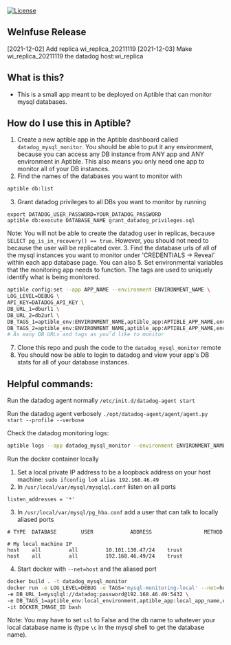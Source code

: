 [![License](https://img.shields.io/badge/License-Apache%202.0-blue.svg)](https://opensource.org/licenses/Apache-2.0)

## WeInfuse Release
[2021-12-02] Add replica wi_replica_20211119
[2021-12-03] Make wi_replica_20211119 the datadog host:wi_replica

## What is this?
- This is a small app meant to be deployed on Aptible that can monitor mysql databases.

## How do I use this in Aptible?
1. Create a new aptible app in the Aptible dashboard called `datadog_mysql_monitor`.  You should be able to put it any environment, because you can access any DB instance from ANY app and ANY environment in Aptible.  This also means you only need one app to monitor all of your DB instances.
2. Find the names of the databases you want to monitor with
```bash
aptible db:list
```
3.  Grant datadog privileges to all DBs you want to monitor by running
```
export DATADOG_USER_PASSWORD=YOUR_DATADOG_PASSWORD
aptible db:execute DATABASE_NAME grant_datadog_privileges.sql
```

Note: You will not be able to create the datadog user in replicas, because `SELECT pg_is_in_recovery() == true`.  However, you should not need to because the user will be replicated over.
3. Find the database urls of all of the mysql instances you want to monitor under 'CREDENTIALS -> Reveal' within each app database page.  You can also
5. Set environmental variables that the monitoring app needs to function.  The tags are used to uniquely identify what is being monitored.
```bash
aptible config:set --app APP_NAME --environment ENVIRONMENT_NAME \
LOG_LEVEL=DEBUG \
API_KEY=DATADOG_API_KEY \
DB_URL_1=dburl1 \
DB_URL_2=db2url \
DB_TAGS_1=aptible_env:ENVIRONMENT_NAME,aptible_app:APTIBLE_APP_NAME,env:ENVIRONMENT_NAME,app:APP_NAME,db:DATABASE_NAME \
DB_TAGS_2=aptible_env:ENVIRONMENT_NAME,aptible_app:APTIBLE_APP_NAME,env:ENVIRONMENT_NAME,app:APP_NAME,db:DATABASE_NAME
# As many DB URLs and tags as you'd like to monitor
```
7. Clone this repo and push the code to the `datadog_mysql_monitor` remote
8. You should now be able to login to datadog and view your app's DB stats for all of your database instances.

## Helpful commands:

Run the datadog agent normally
`/etc/init.d/datadog-agent start`

Run the datadog agent verbosely
`./opt/datadog-agent/agent/agent.py start --profile --verbose`

Check the datadog monitoring logs:
```bash
aptible logs --app datadog_mysql_monitor --environment ENVIRONMENT_NAME
```

Run the docker container locally
1. Set a local private IP address to be a loopback address on your host machine: `sudo ifconfig lo0 alias 192.168.46.49`
2. In `/usr/local/var/mysql/mysqlql.conf` listen on all ports

```
listen_addresses = '*'
```
3. In `/usr/local/var/mysql/pg_hba.conf` add a user that can talk to locally aliased ports

```
# TYPE  DATABASE        USER            ADDRESS                 METHOD

# My local machine IP
host    all         all         10.101.130.47/24    trust
host    all         all         192.168.46.49/24    trust
```
4. Start docker with `--net=host` and the aliased port
```bash
docker build . -t datadog_mysql_monitor
docker run -e LOG_LEVEL=DEBUG -e TAGS='mysql-monitoring-local' --net=host -e API_KEY=123 \
-e DB_URL_1=mysqlql://datadog:password@192.168.46.49:5432 \
-e DB_TAGS_1=aptible_env:local_environment,aptible_app:local_app_name,env:local_environment,app:local_app_name,db:local_db \
-it DOCKER_IMAGE_ID bash
```

Note: You may have to set `ssl` to False and the db name to whatever your local database name is (type `\c` in the mysql shell to get the database name).
